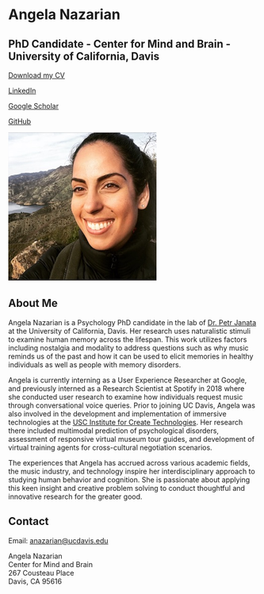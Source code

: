 <!DOCTYPE html>
<html lang="en">

<body>

  <div class="container">
    <div class="row">
      <div class="col-xs-6">
        <h1>Angela Nazarian</h1>
        <h2> PhD Candidate - Center for Mind and Brain - University of California, Davis</h2>
      </div>
      <div class="col-xs-6">
        <p class="text-right"><a href="pages/Nazarian_CV.pdf">Download my CV</a></p>
        <p class="text-right"><a href="www.linkedin.com/in/angela-nazarian"; target="_top">LinkedIn</a></p>
        <p class="text-right"><a href="https://scholar.google.com/citations?user=iH_c3aAAAAAJ&hl=en" ; target="_top">Google Scholar</a></p>
        <p class="text-right"><a href="https://github.com/peachypunk" ; target="_top">GitHub</a></p>
      </div>
      <div class="row">
      <div class="col-lg-12 col-sm-12 col-xs-12">
        <div class="media">
          <div class="media-left"> <a href="#"> <img src="bio_pic.jpeg" alt="..." width="299" height="300" ALIGN=”left”>
            </a> </div> 
            <h2 class="media-heading">About Me</h2>
            <p>Angela Nazarian is a Psychology PhD candidate in the lab of <a href="https://atonal.ucdavis.edu/people/">Dr. Petr Janata</a> at the University of          California, Davis. Her research uses naturalistic stimuli to examine human memory across the lifespan. This work utilizes factors including nostalgia and modality to address questions such as why music reminds us of the past and how it can be used to elicit memories in healthy individuals as well as people with memory disorders.</p> 

   <p>Angela is currently interning as a User Experience Researcher at Google, and previously interned as a Research Scientist at Spotify in 2018 where she conducted user research to examine how individuals request music through conversational voice queries. Prior to joining UC Davis, Angela was also involved in the development and implementation of immersive technologies at the <a href="https://ict.usc.edu">USC Institute for Create Technologies</a>. Her research there included multimodal prediction of psychological disorders, assessment of responsive virtual museum tour guides, and development of virtual training agents for cross-cultural negotiation scenarios. </p>

<p>The experiences that Angela has accrued across various academic fields, the music industry, and technology inspire her interdisciplinary approach to studying human behavior and cognition. She is passionate about applying this keen insight and creative problem solving to conduct thoughtful and innovative research for the greater good.</p>
         
   <h2 class="media-heading">Contact</h2>
   <p>Email: <a href="mailto:anazarian@ucdavis.edu">anazarian@ucdavis.edu</a></p>

   <p>Angela Nazarian<br/>
   Center for Mind and Brain<br/>
   267 Cousteau Place<br/>
   Davis, CA 95616<br/></p>

